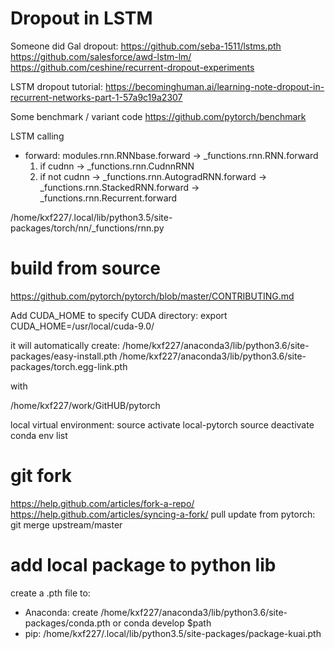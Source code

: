 # Dropout in LSTM

Someone did Gal dropout: 
https://github.com/seba-1511/lstms.pth
https://github.com/salesforce/awd-lstm-lm/
https://github.com/ceshine/recurrent-dropout-experiments


LSTM dropout tutorial:
https://becominghuman.ai/learning-note-dropout-in-recurrent-networks-part-1-57a9c19a2307

Some benchmark / variant code
https://github.com/pytorch/benchmark


LSTM calling
 - forward:
    modules.rnn.RNNbase.forward
    -> _functions.rnn.RNN.forward
    1. if cudnn -> _functions.rnn.CudnnRNN
    2. if not cudnn 
        -> _functions.rnn.AutogradRNN.forward
        -> _functions.rnn.StackedRNN.forward
        -> _functions.rnn.Recurrent.forward


/home/kxf227/.local/lib/python3.5/site-packages/torch/nn/_functions/rnn.py

# build from source
https://github.com/pytorch/pytorch/blob/master/CONTRIBUTING.md

Add CUDA_HOME to specify CUDA directory:
export CUDA_HOME=/usr/local/cuda-9.0/

it will automatically create:
/home/kxf227/anaconda3/lib/python3.6/site-packages/easy-install.pth
/home/kxf227/anaconda3/lib/python3.6/site-packages/torch.egg-link.pth

with

/home/kxf227/work/GitHUB/pytorch

local virtual environment:
source activate local-pytorch
source deactivate
conda env list 

# git fork
https://help.github.com/articles/fork-a-repo/
https://help.github.com/articles/syncing-a-fork/
pull update from pytorch: git merge upstream/master

# add local package to python lib
create a .pth file to:
- Anaconda:
create /home/kxf227/anaconda3/lib/python3.6/site-packages/conda.pth
or 
conda develop $path
- pip:
/home/kxf227/.local/lib/python3.5/site-packages/package-kuai.pth